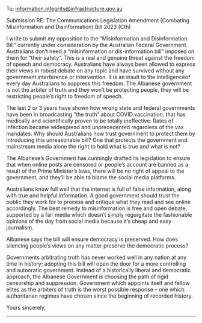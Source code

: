 To: information.integrity@infrastructure.gov.au


Submission RE: The Communications Legislation Amendment (Combating Misinformation and
Disinformation) Bill 2023 (Cth)

I write to submit my opposition to the “Misinformation and Disinformation Bill” currently
under consideration by the Australian Federal Government. Australians don’t need a “misinformation or dis-information bill” imposed on them for “their safety”. This is a real and
genuine threat against the freedom of speech and democracy. Australians have always been
allowed to express their views in robust debate on any topic and have survived without any
government interference or intervention. It is an insult to the intelligenceof every day
Australians to suppress this freedom. The Albanese government is not the arbiter of truth and
they won’t be protecting people, they will be restricting people’s right to freedom of speech.

The last 2 or 3 years have shown how wrong state and federal governments have been in
broadcasting “the truth” about COVID vaccination, that has medically and scientifically proven
to be totally ineffective. Rates of infection became widespread and unprecedented regardless
of the vax mandates. Why should Australians now trust government to protect them by
introducing this unreasonable bill? One that protects the government and mainstream media
alone the right to hold what is true and what is not?

The Albanese’s Government has cunningly drafted its legislation to ensure that when online
posts are censored or people’s account are banned as a result of the Prime Minister’s laws,
there will be no right of appeal to the government, and they’ll be able to blame the social
media platforms.

Australians know full well that the internet is full of false information, along with true and
helpful information. A good government should trust the public they work for to process and
critique what they read and see online accordingly. The best remedy to misinformation is free
and open debate, supported by a fair media which doesn’t simply regurgitate the fashionable
opinions of the day from social media because it’s cheap and easy journalism.

Albanese says the bill will ensure democracy is preserved. How does silencing people’s views
on any matter preserve the democratic process?

Governments arbitrating truth has never worked well in any nation at any time in history;
adopting this bill will open the door for a more controlling and autocratic government. Instead
of a historically liberal and democratic approach, the Albanese Government is choosing the
path of rigid censorship and suppression. Government which appoints itself and fellow elites
as the arbiters of truth is the worst possible response – one which authoritarian regimes have
chosen since the beginning of recorded history.


Yours sincerely,


-----

